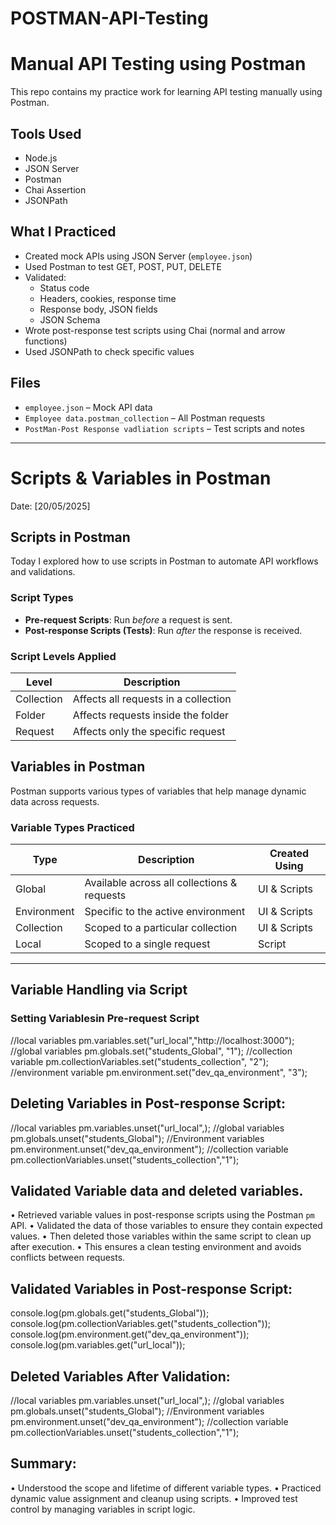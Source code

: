 # POSTMAN-API-Testing

# Manual API Testing using Postman

This repo contains my practice work for learning API testing manually using Postman.

## Tools Used
- Node.js
- JSON Server
- Postman
- Chai Assertion
- JSONPath

## What I Practiced
- Created mock APIs using JSON Server (`employee.json`)
- Used Postman to test GET, POST, PUT, DELETE
- Validated:
  - Status code
  - Headers, cookies, response time
  - Response body, JSON fields
  - JSON Schema
- Wrote post-response test scripts using Chai (normal and arrow functions)
- Used JSONPath to check specific values

## Files
- `employee.json` – Mock API data
- `Employee data.postman_collection` – All Postman requests
- `PostMan-Post Response vadliation scripts` – Test scripts and notes

---

# Scripts & Variables in Postman

Date: [20/05/2025]

## Scripts in Postman

Today I explored how to use scripts in Postman to automate API workflows and validations.

### Script Types
- **Pre-request Scripts**: Run *before* a request is sent.
- **Post-response Scripts (Tests)**: Run *after* the response is received.

### Script Levels Applied
| Level      | Description                            |
|------------|----------------------------------------|
| Collection | Affects all requests in a collection   |
| Folder     | Affects requests inside the folder     |
| Request    | Affects only the specific request      |

## Variables in Postman

Postman supports various types of variables that help manage dynamic data across requests.

### Variable Types Practiced
| Type          | Description                                 | Created Using   |
|---------------|---------------------------------------------|-----------------|
| Global        | Available across all collections & requests | UI & Scripts    |
| Environment   | Specific to the active environment          | UI & Scripts    |
| Collection    | Scoped to a particular collection           | UI & Scripts    |
| Local         | Scoped to a single request                  | Script          |

---

## Variable Handling via Script
###  Setting Variablesin Pre-request Script
//local variables
pm.variables.set("url_local","http://localhost:3000");
//global variables
pm.globals.set("students_Global", "1");
//collection variable
pm.collectionVariables.set("students_collection", "2");
//environment variable
pm.environment.set("dev_qa_environment", "3");

## Deleting Variables in Post-response Script:
//local variables
pm.variables.unset("url_local",);
//global variables
pm.globals.unset("students_Global");
//Environment variables
pm.environment.unset("dev_qa_environment");
//collection variable
pm.collectionVariables.unset("students_collection","1");

## Validated Variable data and deleted variables.
•	Retrieved variable values in post-response scripts using the Postman `pm` API.
•	Validated the data of those variables to ensure they contain expected values.
•	Then deleted those variables within the same script to clean up after execution.
•	This ensures a clean testing environment and avoids conflicts between requests.

 ## Validated Variables in Post-response Script: 
console.log(pm.globals.get("students_Global"));
console.log(pm.collectionVariables.get("students_collection"));
console.log(pm.environment.get("dev_qa_environment"));
console.log(pm.variables.get("url_local"));

## Deleted Variables After Validation:
//local variables
pm.variables.unset("url_local",);
//global variables
pm.globals.unset("students_Global");
//Environment variables
pm.environment.unset("dev_qa_environment");
//collection variable
pm.collectionVariables.unset("students_collection","1");

## Summary:
• Understood the scope and lifetime of different variable types.
• Practiced dynamic value assignment and cleanup using scripts.
• Improved test control by managing variables in script logic.




